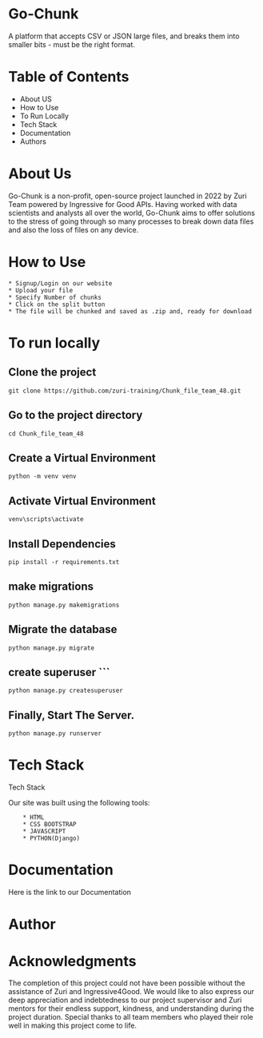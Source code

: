 # Go-Chunk

A platform that accepts CSV or JSON large files, and breaks them into smaller bits - must be the right format.

# Table of Contents
- About US
- How to Use
- To Run Locally
- Tech Stack
- Documentation
- Authors


# About Us
Go-Chunk is a non-profit, open-source project launched in 2022 by Zuri Team powered by Ingressive for Good APIs. Having worked with data scientists and analysts all over the world, Go-Chunk aims to offer solutions to the stress of going through so many processes to break down data files and also the loss of files on any device.

# How to Use

    * Signup/Login on our website
    * Upload your file
    * Specify Number of chunks
    * Click on the split button
    * The file will be chunked and saved as .zip and, ready for download

# To run locally

## Clone the project

``` git clone https://github.com/zuri-training/Chunk_file_team_48.git ```

## Go to the project directory

``` cd Chunk_file_team_48 ```

## Create a Virtual Environment

``` python -m venv venv ```

## Activate Virtual Environment

``` venv\scripts\activate ```

## Install Dependencies

``` pip install -r requirements.txt ```

## make migrations

``` python manage.py makemigrations ```

## Migrate the database

``` python manage.py migrate ```

## create superuser ```

``` python manage.py createsuperuser ```

## Finally, Start The Server.

``` python manage.py runserver ``` 

# Tech Stack
Tech Stack

 Our site was built using the following tools:

        * HTML
        * CSS BOOTSTRAP
        * JAVASCRIPT
        * PYTHON(Django) ​ ​
        
# Documentation
Here is the link to our Documentation

# Author

# Acknowledgments
The completion of this project could not have been possible without the assistance of Zuri and Ingressive4Good. We would like to also express our deep appreciation and indebtedness to our project supervisor and Zuri mentors for their endless support, kindness, and understanding during the project duration. Special thanks to all team members who played their role well in making this project come to life.
